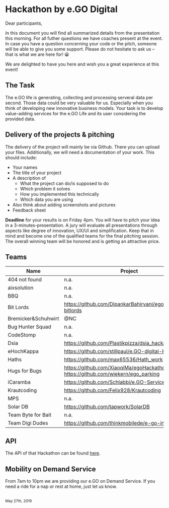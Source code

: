 # Hackathon by e.GO Digital

Dear participants,

In this document you will find all summarized details from the presentation this morning. For all futher questions we have coaches present at the event. In case you have a question concerning your code or the pitch, someone will be able to give you some support. Please do not hesitate to ask us – that is what we are here for! 😀

We are delighted to have you here and wish you a great experience at this event!

## The Task

The e.GO life is generating, collecting and processing serveral data per second. Those data could be very valuable for us. Especially when you think of developing new innovative business models. Your task is to develop value-adding services for the e.GO Life and its user considering the provided data. 

## Delivery of the projects & pitching

The delivery of the project will mainly be via Github. There you can upload your files. Additionally, we will need a documentation of your work. This should include:

* Your names
* The title of your project
* A description of 
  * What the project can do/is supposed to do
  * Which problem it solves
  * How you implemented this technically
  * Which data you are using
* Also think about adding screenshots and pictures
* Feedback sheet

**Deadline** for your results is on Friday 4pm. You will have to pitch your idea in a 3-minutes-presentation. A jury will evaluate all presentations through aspects like degree of innovation, UX/UI and simplification. Keep that in mind and become one of the qualified teams for the final pitching session. The overall winning team will be honored and is getting an attractive price. 

## Teams

| Name | Project |
|---|---|
| 404 not found | n.a. |
| aixsolution | n.a. |
| BBQ | n.a. |
| Bit Lords | https://github.com/DipankarBahirvani/ego_hackathon-bitlords |
| Bremicker&Schuhwirt | @NC |
| Bug Hunter Squad | n.a. |
| CodeStomp | n.a. |
| Dsia | https://github.com/Plastikpizza/dsia_hackathon |
| eHochKappa | https://github.com/stillpaul/e.GO-digital-Hackathon |
| Haths | https://github.com/max65536/Hath_work |
| Hugs for Bugs | https://github.com/XiaoqiMa/egoHackathon , https://github.com/wiekern/ego_parking |
| iCaramba | https://github.com/Schlabbi/e.GO-Service |
| Krautcoding | https://github.com/Felix928/Krautcoding |
| MPS | n.a. |
| Solar DB | https://github.com/tapwork/SolarDB |
| Team Byte for Bait | n.a. |
| Team Digi Dudes | https://github.com/thinkmobilede/e-go-infotainment |

## API

The API of that Hackathon can be found [here](./vehicle-api).

## Mobility on Demand Service

From 7am to 10pm we are providing our e.GO on Demand Service. If you need a ride for a nap or rest at home, just let us know. 

<br />
<sup>May 27th, 2019</sup>
